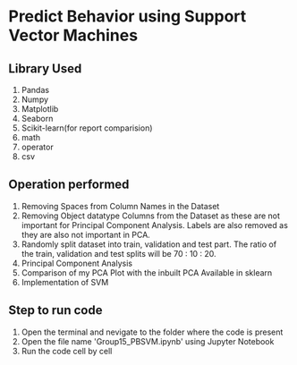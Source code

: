# Predict Behavior using Support Vector Machines

## Library Used
    
1. Pandas
2. Numpy
3. Matplotlib
4. Seaborn
5. Scikit-learn(for report comparision)
6. math
7. operator
8. csv

## Operation performed

1. Removing Spaces from Column Names in the Dataset
2. Removing Object datatype Columns from the Dataset as these are not important for Principal Component Analysis. Labels are also removed as they are also not important in PCA.
3. Randomly split dataset into train, validation and test part. The ratio of the train, validation and test splits will be 70 : 10 : 20.
4. Principal Component Analysis
5. Comparison of my PCA Plot with the inbuilt PCA Available in sklearn
6. Implementation of SVM

## Step to run code

1. Open the terminal and nevigate to the folder where the code is present
2. Open the file name 'Group15_PBSVM.ipynb' using Jupyter Notebook
3. Run the code cell by cell